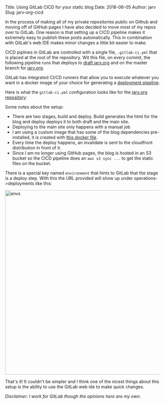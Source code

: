 Title: Using GitLab CICD for your static blog
Date: 2018-06-05
Author: jarv
Slug: jarv-org-cicd

In the process of making all of my private repositories public on Github and moving off of GitHub
pages I have also decided to move most of my repos over to GitLab.
One reason is that setting up a CICD pipeline makes it
extremely easy to publish these posts automatically. This in combination with GitLab's
web IDE makes minor changes a little bit easier to make.

CICD piplines in GitLab are controlled with a single file, `.gitlab-ci.yml` that is placed
at the root of the repository.
Wit this file, on every commit, the following pipeline runs that deploys to [draft.jarv.org](https://draft.jarv.org)
and on the master branch for [jarv.org](https://jarv.org).

GitLab has integrated CI/CD runners that allow you to execute whatever you want in a docker
image of your choice for generating a [deployment pipeline](https://gitlab.com/jarv/jarv.org/-/pipelines/156823353).

Here is what the `gitlab-ci.yml` configuration looks like for the [jarv.org repository](https://gitlab.com/jarv/jarv.org/blob/master/.gitlab-ci.yml):

Some notes about the setup:

* There are two stages, build and deploy. Build generates the html for the blog and deploy deploys it to both draft and the main site.
* Deploying to the main site only happens with a manual job
* I am using a custom image that has some of the blog dependencies pre-installed, it is created with [this docker file](https://gitlab.com/jarv/jarv.org/blob/master/Dockerfile-ci).
* Every time the deploy happens, an invalidate is sent to the cloudfront distribution in front of it.
* Since I am no longer using GitHub pages, the blog is hosted in an S3 bucket so the CICD pipeline does an `aws s3 sync ...` to get the static files on the bucket.

There is a special key named `environment` that hints to GitLab that the stage is a deploy step. With this the URL provided will show up under operations->deployments like this:

<img src="{attach}static/jarv-envs.png" width="600px" alt="envs"/>

That's it! It couldn't be simpler and I think one of the nicest things about this setup is the ability to use the GitLab web ide to make quick changes.

_Disclaimer: I work for GitLab though the opinions here are my own._
